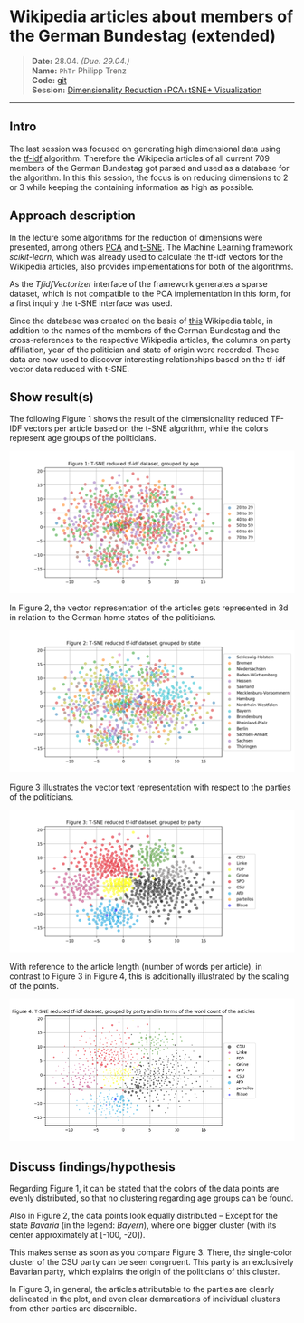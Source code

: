 # Wikipedia articles about members of the German Bundestag (extended)

> **Date:** 28.04. *(Due: 29.04.)*  
> **Name:** `PhTr` Philipp Trenz  
> **Code:** [git](https://github.com/philipptrenz/Text-Visualisation-in-Practice/tree/master/03_dimension_reduction)  
> **Session:** [Dimensionality Reduction+PCA+tSNE+ Visualization](../index)

----

## Intro

The last session was focused on generating high dimensional data using the [tf-idf](https://en.wikipedia.org/wiki/Tf–idf) algorithm. Therefore the Wikipedia articles of all current 709 members of the German Bundestag got parsed and used as a database for the algorithm. In this this session, the focus is on reducing dimensions to 2 or 3 while keeping the containing information as high as possible. 

## Approach description

In the lecture some algorithms for the reduction of dimensions were presented, among others [PCA](https://en.wikipedia.org/wiki/Principal_component_analysis) and [t-SNE](https://en.wikipedia.org/wiki/T-distributed_stochastic_neighbor_embedding). The Machine Learning framework _scikit-learn_, which was already used to calculate the tf-idf vectors for the Wikipedia articles, also provides implementations for both of the algorithms. 

As the _TfidfVectorizer_ interface of the framework generates a sparse dataset, which is not compatible to the PCA implementation in this form, for a first inquiry the t-SNE interface was used.

Since the database was created on the basis of [this](https://de.wikipedia.org/wiki/Liste_der_Mitglieder_des_Deutschen_Bundestages_(19._Wahlperiode)#Abgeordnete) Wikipedia table, in addition to the names of the members of the German Bundestag and the cross-references to the respective Wikipedia articles, the columns on party affiliation, year of the politician and state of origin were recorded. These data are now used to discover interesting relationships based on the tf-idf vector data reduced with t-SNE.

## Show result(s)

The following Figure 1 shows the result of the dimensionality reduced TF-IDF vectors per article based on the t-SNE algorithm, while the colors represent age groups of the politicians. 

![Figure 1](img/fig1_tsne_plot_per_age.png)

In Figure 2, the vector representation of the articles gets represented in 3d in relation to the German home states of the politicians.

![Figure 2](img/fig2_tsne_plot_per_state.png)

Figure 3 illustrates the vector text representation with respect to the parties of the politicians.

![Figure 3](img/fig3_tsne_plot_per_party.png)

With reference to the article length (number of words per article), in contrast to Figure 3 in Figure 4, this is additionally illustrated by the scaling of the points.

![Figure 4](img/fig4_tsne_plot_per_party_with_article_size.png)

## Discuss findings/hypothesis

Regarding Figure 1, it can be stated that the colors of the data points are evenly distributed, so that no clustering regarding age groups can be found. 

Also in Figure 2, the data points look equally distributed – Except for the state _Bavaria_ (in the legend: _Bayern_), where one bigger cluster (with its center approximately at \[-100, -20\]). 

This makes sense as soon as you compare Figure 3. There, the single-color cluster of the CSU party can be seen congruent. This party is an exclusively Bavarian party, which explains the origin of the politicians of this cluster.

In Figure 3, in general, the articles attributable to the parties are clearly delineated in the plot, and even clear demarcations of individual clusters from other parties are discernible.
